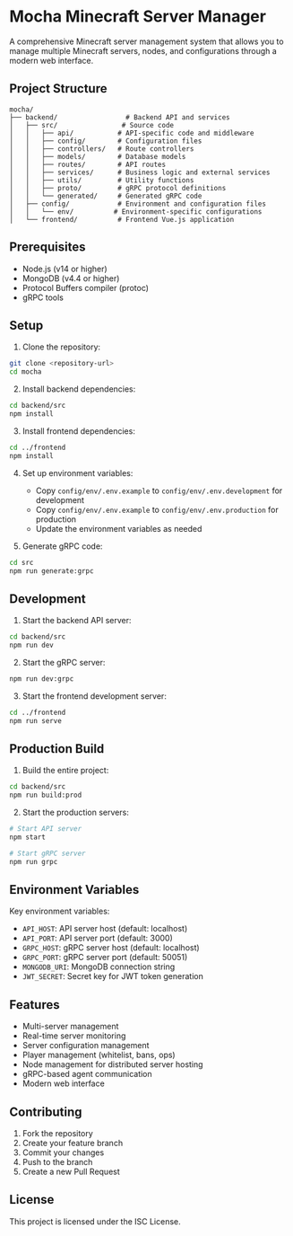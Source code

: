 # Mocha Minecraft Server Manager

A comprehensive Minecraft server management system that allows you to manage multiple Minecraft servers, nodes, and configurations through a modern web interface.

## Project Structure

```
mocha/
├── backend/                 # Backend API and services
│   ├── src/                # Source code
│   │   ├── api/           # API-specific code and middleware
│   │   ├── config/        # Configuration files
│   │   ├── controllers/   # Route controllers
│   │   ├── models/        # Database models
│   │   ├── routes/        # API routes
│   │   ├── services/      # Business logic and external services
│   │   ├── utils/         # Utility functions
│   │   ├── proto/         # gRPC protocol definitions
│   │   └── generated/     # Generated gRPC code
│   ├── config/            # Environment and configuration files
│   │   └── env/          # Environment-specific configurations
│   └── frontend/          # Frontend Vue.js application
```

## Prerequisites

- Node.js (v14 or higher)
- MongoDB (v4.4 or higher)
- Protocol Buffers compiler (protoc)
- gRPC tools

## Setup

1. Clone the repository:
```bash
git clone <repository-url>
cd mocha
```

2. Install backend dependencies:
```bash
cd backend/src
npm install
```

3. Install frontend dependencies:
```bash
cd ../frontend
npm install
```

4. Set up environment variables:
   - Copy `config/env/.env.example` to `config/env/.env.development` for development
   - Copy `config/env/.env.example` to `config/env/.env.production` for production
   - Update the environment variables as needed

5. Generate gRPC code:
```bash
cd src
npm run generate:grpc
```

## Development

1. Start the backend API server:
```bash
cd backend/src
npm run dev
```

2. Start the gRPC server:
```bash
npm run dev:grpc
```

3. Start the frontend development server:
```bash
cd ../frontend
npm run serve
```

## Production Build

1. Build the entire project:
```bash
cd backend/src
npm run build:prod
```

2. Start the production servers:
```bash
# Start API server
npm start

# Start gRPC server
npm run grpc
```

## Environment Variables

Key environment variables:

- `API_HOST`: API server host (default: localhost)
- `API_PORT`: API server port (default: 3000)
- `GRPC_HOST`: gRPC server host (default: localhost)
- `GRPC_PORT`: gRPC server port (default: 50051)
- `MONGODB_URI`: MongoDB connection string
- `JWT_SECRET`: Secret key for JWT token generation

## Features

- Multi-server management
- Real-time server monitoring
- Server configuration management
- Player management (whitelist, bans, ops)
- Node management for distributed server hosting
- gRPC-based agent communication
- Modern web interface

## Contributing

1. Fork the repository
2. Create your feature branch
3. Commit your changes
4. Push to the branch
5. Create a new Pull Request

## License

This project is licensed under the ISC License. 